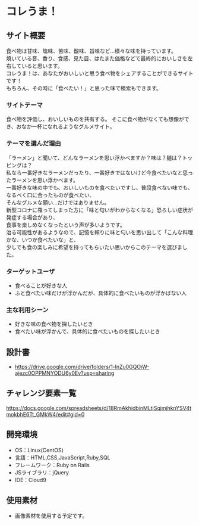 # コレうま！

## サイト概要
食べ物は甘味、塩味、苦味、酸味、旨味など…様々な味を持っています。<br>
焼いている音、香り、食感、見た目、はたまた価格などで最終的においしさを左右していると思います。<br>
コレうま！は、あなたがおいしいと思う食べ物をシェアすることができるサイトです！<br>
もちろん、その時に「食べたい！」と思った味で検索もできます。

### サイトテーマ
食べ物を評価し、おいしいものを共有する。
そこに食べ物がなくても想像ができ、おなか一杯になれるようなグルメサイト。

### テーマを選んだ理由
「ラーメン」と聞いて、どんなラーメンを思い浮かべますか？味は？麺は？トッピングは？<br>
私なら一番好きなラーメンだったり、一番好きではないけど今食べたいなと思ったラーメンを思い浮かべます。<br>
一番好きな味の中でも、おいしいものを食べたいですし、普段食べない味でも、なるべく口に合ったものが食べたい、<br>
そんなグルメな願い…だけではありません。<br>
新型コロナに罹ってしまった方に「味と匂いがわからなくなる」恐ろしい症状が発症する場合があり、<br>
食事を楽しめなくなったという声が多いようです。<br>
治る可能性があるようなので、記憶を頼りに味と匂いを思い出して「こんな料理かな、いつか食べたいな」と、<br>
少しでも食の楽しみに希望を持ってもらいたい思いからこのテーマを選びました。

### ターゲットユーザ
* 食べることが好きな人
* ふと食べたい味だけが浮かんだが、具体的に食べたいものが浮かばない人

### 主な利用シーン
* 好きな味の食べ物を探したいとき
* 食べたい味が浮かんで、具体的に食べたいものを探したいとき

## 設計書
* https://drive.google.com/drive/folders/1-lnZu0GQOiW-ajezc0OPPMNYODU6y0Ev?usp=sharing

## チャレンジ要素一覧
https://docs.google.com/spreadsheets/d/18RmAkhidbinMLtjSqjmjhknYSV4tmokbhE6Tt_GMkW4/edit#gid=0

## 開発環境
- OS：Linux(CentOS)
- 言語：HTML,CSS,JavaScript,Ruby,SQL
- フレームワーク：Ruby on Rails
- JSライブラリ：jQuery
- IDE：Cloud9

## 使用素材
- 画像素材を使用する予定です。